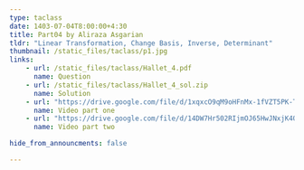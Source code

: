 ```yaml
---
type: taclass
date: 1403-07-04T8:00:00+4:30
title: Part04 by Aliraza Asgarian
tldr: "Linear Transformation, Change Basis, Inverse, Determinant"
thumbnail: /static_files/taclass/p1.jpg
links: 
    - url: /static_files/taclass/Hallet_4.pdf
      name: Question
    - url: /static_files/taclass/Hallet_4_sol.zip
      name: Solution  
    - url: "https://drive.google.com/file/d/1xqxcO9qM9oHFnMx-1fVZT5PK-TPfQiAQ/view?usp=share_link"
      name: Video part one
    - url: "https://drive.google.com/file/d/14DW7Hr502RIjmOJ65HwJNxjK4OLSKdRU/view?usp=sharing"
      name: Video part two

hide_from_announcments: false

---
```

